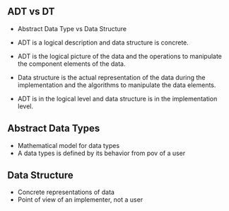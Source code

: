 ## ADT vs DT

- Abstract Data Type vs Data Structure

- ADT is a logical description and data structure is concrete.

- ADT is the logical picture of the data and the operations to manipulate the
  component elements of the data.
- Data structure is the actual representation of the data during the implementation
  and the algorithms to manipulate the data elements.

- ADT is in the logical level and data structure is in the implementation level.

## Abstract Data Types

- Mathematical model for data types
- A data types is defined by its behavior from pov of a user

## Data Structure

- Concrete representations of data
- Point of view of an implementer, not a user
